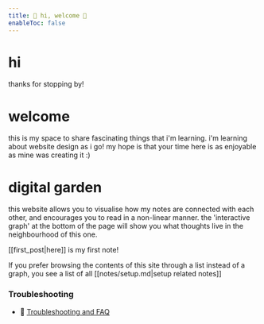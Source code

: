```yaml
---
title: 📡 hi, welcome 📡 
enableToc: false
---
```


# hi
thanks for stopping by!


# welcome
this is my space to share fascinating things that i'm learning. i'm learning about website design as i go! my hope is that your time here is as enjoyable as mine was creating it :)


# digital garden
this website allows you to visualise how my notes are connected with each other, and encourages you to read in a non-linear manner. the 'interactive graph' at the bottom of the page will show you what thoughts live in the neighbourhood of this one.

[[first_post|here]] is my first note!

If you prefer browsing the contents of this site through a list instead of a graph, you see a list of all [[notes/setup.md|setup related notes]]

### Troubleshooting
- 🚧 [Troubleshooting and FAQ](notes/troubleshooting.md)

